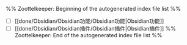%% Zoottelkeeper: Beginning of the autogenerated index file list  %%
- [ ]  [[done/Obsidian/Obsidian功能/Obsidian功能|Obsidian功能]]
- [ ]  [[done/Obsidian/Obsidian插件/Obsidian插件|Obsidian插件]]
%% Zoottelkeeper: End of the autogenerated index file list  %%
